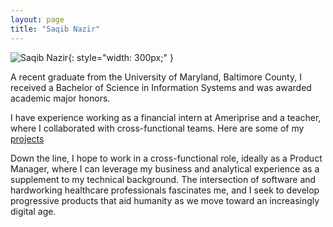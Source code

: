 ```yaml
---
layout: page
title: "Saqib Nazir"
---
```


![Saqib Nazir](https://upload.wikimedia.org/wikipedia/en/0/03/Walter_White_S5B.png){: style="width: 300px;" }

A recent graduate from the University of Maryland, Baltimore County, I received a Bachelor of Science in Information Systems and was awarded academic major honors.

I have experience working as a financial intern at Ameriprise and a teacher, where I collaborated with cross-functional teams. Here are some of my [projects](https://saqnaz4.github.io/portfolio/)

Down the line, I hope to work in a cross-functional role, ideally as a Product Manager, where I can leverage my business and analytical experience as a supplement to my technical background. The intersection of software and hardworking healthcare professionals fascinates me, and I seek to develop progressive products that aid humanity as we move toward an increasingly digital age.
